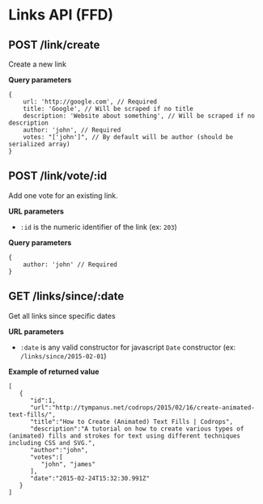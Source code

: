 # Links API (FFD)

## POST /link/create

Create a new link

__Query parameters__

	{
        url: 'http://google.com', // Required
        title: 'Google', // Will be scraped if no title
        description: 'Website about something', // Will be scraped if no description
        author: 'john', // Required
        votes: "['john']", // By default will be author (should be serialized array)
    }

## POST /link/vote/:id

Add one vote for an existing link.

__URL parameters__

* `:id` is the numeric identifier of the link (ex: `203`)

__Query parameters__

	{
        author: 'john' // Required
    }

## GET /links/since/:date

Get all links since specific dates

__URL parameters__

* `:date` is any valid constructor for javascript `Date` constructor (ex: `/links/since/2015-02-01`)

__Example of returned value__

    [  
       {  
          "id":1,
          "url":"http://tympanus.net/codrops/2015/02/16/create-animated-text-fills/",
          "title":"How to Create (Animated) Text Fills | Codrops",
          "description":"A tutorial on how to create various types of (animated) fills and strokes for text using different techniques including CSS and SVG.",
          "author":"john",
          "votes":[  
             "john", "james"
          ],
          "date":"2015-02-24T15:32:30.991Z"
       }
    ]